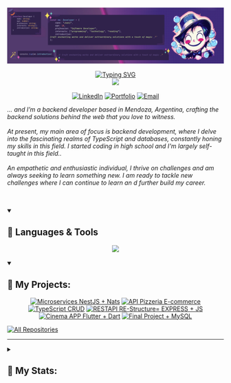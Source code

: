 ![github-profile-banner](assets/banner.png)
<!-- title name -->
<p align="center">
<a href="https://git.io/typing-svg">
<img src="https://readme-typing-svg.demolab.com?font=Fira%20Code&weight=200&size=26&duration=1800&pause=1000&color=8D51F7FF&center=true&vCenter=true&repeat=false&lines=Juan+Debandi" alt="Typing SVG" /></a><br>
    <img src="https://readme-typing-svg.demolab.com/?lines=Back-end%20developer;Always%20learning%20new%20things&font=Fira%20Code&center=true&width=440&height=45&color=f75c7e&vCenter=true&pause=1000&size=28" /></a>
</p>

<p align="center">    
    <a href="https://www.linkedin.com/in/juandebandi/"><img alt="LinkedIn" title="LinkedIn" src="https://custom-icon-badges.demolab.com/badge/-LinkedIn-231b2e?style=for-the-badge&logoColor=F8D866&logo=LinkedIn"/></a>
    <a href="https://juandebandi.dev/"><img alt="Portfolio" title="Portfolio" src="https://custom-icon-badges.demolab.com/badge/-|Portfolio-1F222E?style=for-the-badge&logoColor=F8D866&logo=link-external"/></a>
    <a href="mailto:juudinidev@gmail.com">
        <img src="https://custom-icon-badges.demolab.com/badge/-Email-231b2e?style=for-the-badge&logoColor=F8D866&logo=gmail" alt="Email">
    </a>
</p>

<p align="left">
    <i>... and I’m a backend developer based in Mendoza, Argentina, crafting the backend solutions behind the web that you love to witness.<br><br> 
        At present, my main area of focus is backend development, where I delve into the fascinating realms of TypeScript and databases, constantly honing my skills in this field. I started coding in high school and I'm largely self-taught in this field..<br><br>
        An empathetic and enthusiastic individual, I thrive on challenges and am always seeking to learn something new. I am ready to tackle new challenges where I can continue to learn an d further build my career.<br><br>
    </i><br> 
</p>
    

  
<details open> 
  <summary><h2>🧩 Languages & Tools</h2></summary>
    
<p align="center">
  <a href="https://skillicons.dev">
    <img src="https://skillicons.dev/icons?i=javascript,typescript,nodejs,express,nestjs,go,cs,net,aws,mysql,mongodb,docker,jest,prisma,postman,linux,nextjst&perline=8" />
  </a>
</p>


</details>


<details open>
   <summary><h2>🌠 My Projects:</h2></summary>
<p align="center">
    <a href="https://github.com/Juudini/microservices_launcher"><img width="320" src="https://github-readme-stats.vercel.app/api/pin/?username=Juudini&repo=microservices_launcher&theme=react&bg_color=231b2e&title_color=58A6FF&hide_border=true&icon_color=F8D866&show_icons=false&show_description=false" alt="Microservices NestJS + Nats"></a>
    <a href="https://github.com/Juudini/pizzeria-api"><img width="320" src="https://github-readme-stats.vercel.app/api/pin/?username=Juudini&repo=pizzeria-api&theme=react&bg_color=231b2e&title_color=58A6FF&hide_border=true&icon_color=F8D866&show_icons=false&show_description=false" alt="API Pizzeria E-commerce"></a>
    <a href="https://github.com/Juudini/TRPC_CRUD"><img width="320" src="https://github-readme-stats.vercel.app/api/pin/?username=Juudini&repo=trpc_crud&theme=react&bg_color=231b2e&title_color=58A6FF&hide_border=true&icon_color=F8D866&show_icons=false&show_description=false" alt="TypeScript CRUD"></a>
    <a href="https://github.com/Juudini/reestructura_servidor"><img width="320" src="https://github-readme-stats.vercel.app/api/pin/?username=Juudini&repo=reestructura_servidor&theme=react&bg_color=231b2e&title_color=58A6FF&hide_border=true&icon_color=F8D866&show_icons=false&show_description=false" alt="RESTAPI RE-Structure= EXPRESS + JS"></a>
    <a href="https://github.com/Juudini/flutter_cinemapedia_app"><img width="320" src="https://github-readme-stats.vercel.app/api/pin/?username=Juudini&repo=flutter_cinemapedia_app&theme=react&bg_color=231b2e&title_color=58A6FF&hide_border=true&icon_color=F8D866&show_icons=false&show_description=false" alt="Cinema APP Flutter + Dart"></a>
    <a href="https://github.com/Juudini/final_project_sql"><img width="320" src="https://github-readme-stats.vercel.app/api/pin/?username=Juudini&repo=final_project_sql&theme=react&bg_color=231b2e&title_color=58A6FF&hide_border=true&icon_color=F8D866&show_icons=false&show_description=false" alt="Final Project + MySQL"></a>
</p>
<a href="https://github.com/Juudini?tab=repositories"><img alt="All Repositories" title="All Repositories" src="https://custom-icon-badges.demolab.com/badge/-Click%20Here%20For%20All%20My%20Repos-1F222E?style=for-the-badge&logoColor=white&logo=repo"/></a>
</details>

---

<details>
   <summary><h2>🤹 My Stats:</h2></summary>

<p align="center">
    <a href="https://github.com/Juudini">
        <img src="http://github-profile-summary-cards.vercel.app/api/cards/stats?username=Juudini&theme=tokyonight" />
    </a>
    <a href="https://github.com/Juudini">
        <img src="https://github-readme-stats.vercel.app/api/top-langs/?username=Juudini&hide=css,html,dockerfile,handlebars&theme=tokyonight" />
    </a>
    <a href="https://github.com/Juudini">
        <img src="http://github-profile-summary-cards.vercel.app/api/cards/profile-details?username=Juudini&theme=tokyonight" />
    </a>
</p>
</details>

